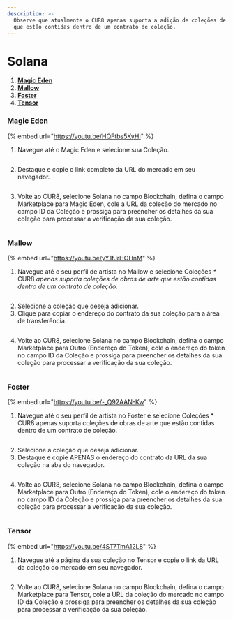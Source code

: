 ```yaml
---
description: >-
  Observe que atualmente o CUR8 apenas suporta a adição de coleções de obras de arte
  que estão contidas dentro de um contrato de coleção.
---
```


# Solana

1. [**Magic Eden**](solana.md#magic-eden)
2. [**Mallow**](solana.md#mallow)
3. [**Foster**](solana.md#foster)
4. [**Tensor**](solana.md#tensor)

### Magic Eden

{% embed url="https://youtu.be/HQFtbs5KyHI" %}

1. Navegue até o Magic Eden e selecione sua Coleção.

<figure><img src="../../.gitbook/assets/Screenshot 2024-08-30 at 07.27.41.png" alt=""><figcaption></figcaption></figure>

2. Destaque e copie o link completo da URL do mercado em seu navegador.

<figure><img src="../../.gitbook/assets/Screenshot 2024-09-17 at 15.43.19.png" alt=""><figcaption></figcaption></figure>

3. Volte ao CUR8, selecione Solana no campo Blockchain, defina o campo Marketplace para Magic Eden, cole a URL da coleção do mercado no campo ID da Coleção e prossiga para preencher os detalhes da sua coleção para processar a verificação da sua coleção.

<figure><img src="../../.gitbook/assets/Screenshot 2025-01-31 at 11.14.48.png" alt=""><figcaption></figcaption></figure>

### Mallow

{% embed url="https://youtu.be/yY1fJrHOHnM" %}

1. Navegue até o seu perfil de artista no Mallow e selecione Coleções _\*_ CUR8 _apenas suporta coleções de obras de arte que estão contidas dentro de um contrato de coleção._

<figure><img src="../../.gitbook/assets/Screenshot 2024-09-17 at 15.11.53.png" alt=""><figcaption></figcaption></figure>

2. Selecione a coleção que deseja adicionar.
3. Clique para copiar o endereço do contrato da sua coleção para a área de transferência.

<figure><img src="../../.gitbook/assets/Screenshot 2024-09-17 at 15.13.37.png" alt=""><figcaption></figcaption></figure>

4. Volte ao CUR8, selecione Solana no campo Blockchain, defina o campo Marketplace para Outro (Endereço do Token), cole o endereço do token no campo ID da Coleção e prossiga para preencher os detalhes da sua coleção para processar a verificação da sua coleção.

<figure><img src="../../.gitbook/assets/Screenshot 2025-01-31 at 11.17.25.png" alt=""><figcaption></figcaption></figure>

### Foster

{% embed url="https://youtu.be/-_Q92AAN-Kw" %}

1. Navegue até o seu perfil de artista no Foster e selecione Coleções \* CUR8 apenas suporta coleções de obras de arte que estão contidas dentro de um contrato de coleção.

<figure><img src="../../.gitbook/assets/Screenshot 2024-09-17 at 15.25.46.png" alt=""><figcaption></figcaption></figure>

2. Selecione a coleção que deseja adicionar.
3. Destaque e copie APENAS o endereço do contrato da URL da sua coleção na aba do navegador.

<figure><img src="../../.gitbook/assets/Screenshot 2024-09-17 at 15.27.35.png" alt=""><figcaption></figcaption></figure>

4. Volte ao CUR8, selecione Solana no campo Blockchain, defina o campo Marketplace para Outro (Endereço do Token), cole o endereço do token no campo ID da Coleção e prossiga para preencher os detalhes da sua coleção para processar a verificação da sua coleção.

<figure><img src="../../.gitbook/assets/Screenshot 2025-01-31 at 11.17.25.png" alt=""><figcaption></figcaption></figure>

### Tensor

{% embed url="https://youtu.be/4ST7TmA12L8" %}

1. Navegue até a página da sua coleção no Tensor e copie o link da URL da coleção do mercado em seu navegador.

<figure><img src="../../.gitbook/assets/Screenshot 2024-09-19 at 15.50.41.png" alt=""><figcaption></figcaption></figure>

2. Volte ao CUR8, selecione Solana no campo Blockchain, defina o campo Marketplace para Tensor, cole a URL da coleção do mercado no campo ID da Coleção e prossiga para preencher os detalhes da sua coleção para processar a verificação da sua coleção.

<figure><img src="../../.gitbook/assets/Screenshot 2025-01-31 at 11.20.42.png" alt=""><figcaption></figcaption></figure>
